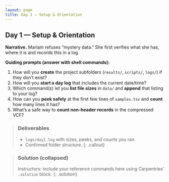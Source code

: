```yaml
---
layout: page
title: Day 1 — Setup & Orientation
---
```


## Day 1 — Setup & Orientation

**Narrative.** Mariam refuses “mystery data.” She first verifies what she has, where it is and records this in a log.

**Guiding prompts (answer with shell commands):**
1. How will you **create** the project subfolders (`results/`, `scripts/`, `logs/`) if they don’t exist?
2. How will you **start a day log** that includes the current date/time?
3. Which command(s) let you **list file sizes** in `data/` and **append** that listing to your log?
4. How can you **peek safely** at the first few lines of `samples.tsv` and **count** how many lines it has?
5. What’s a safe way to **count non-header records** in the compressed VCF?

> ### Deliverables
> - `logs/day1.log` with sizes, peeks, and counts you ran.
> - Confirmed folder structure.
{: .callout}

> ### Solution (collapsed)
> Instructors: include your reference commands here using Carpentries’ `.solution` block.
{: .solution}
